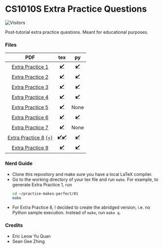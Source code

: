# CS1010S Extra Practice Questions
![Visitors](https://visitor-badge.laobi.icu/badge?page_id=RussellDash332/practice-makes-perfect)

Post-tutorial extra practice questions. Meant for educational purposes.

### Files
|PDF|tex|py|
|:---:|:---:|:--:|
|[Extra Practice 1](https://github.com/RussellDash332/practice-makes-perfect/blob/main/01/extra-1.pdf)|[✔️](https://github.com/RussellDash332/practice-makes-perfect/blob/main/01/extra-1.tex)|[✔️](https://github.com/RussellDash332/practice-makes-perfect/tree/main/01/py)|
|[Extra Practice 2](https://github.com/RussellDash332/practice-makes-perfect/blob/main/02/extra-2.pdf)|[✔️](https://github.com/RussellDash332/practice-makes-perfect/blob/main/02/extra-2.tex)|[✔️](https://github.com/RussellDash332/practice-makes-perfect/tree/main/02/py)|
|[Extra Practice 3](https://github.com/RussellDash332/practice-makes-perfect/blob/main/03/extra-3.pdf)|[✔️](https://github.com/RussellDash332/practice-makes-perfect/blob/main/03/extra-3.tex)|[✔️](https://github.com/RussellDash332/practice-makes-perfect/tree/main/03/py)|
|[Extra Practice 4](https://github.com/RussellDash332/practice-makes-perfect/blob/main/04/extra-4.pdf)|[✔️](https://github.com/RussellDash332/practice-makes-perfect/blob/main/04/extra-4.tex)|[✔️](https://github.com/RussellDash332/practice-makes-perfect/tree/main/04/py)|
|[Extra Practice 5](https://github.com/RussellDash332/practice-makes-perfect/blob/main/05/extra-5.pdf)|[✔️](https://github.com/RussellDash332/practice-makes-perfect/blob/main/05/extra-5.tex)|None|
|[Extra Practice 6](https://github.com/RussellDash332/practice-makes-perfect/blob/main/06/extra-6.pdf)|[✔️](https://github.com/RussellDash332/practice-makes-perfect/blob/main/06/extra-6.tex)|[✔️](https://github.com/RussellDash332/practice-makes-perfect/tree/main/06/py)|
|[Extra Practice 7](https://github.com/RussellDash332/practice-makes-perfect/blob/main/07/extra-7.pdf)|[✔️](https://github.com/RussellDash332/practice-makes-perfect/blob/main/07/extra-7.tex)|None|
|[Extra Practice 8](https://github.com/RussellDash332/practice-makes-perfect/blob/main/08/extra-8.pdf) [(+)](https://github.com/RussellDash332/practice-makes-perfect/blob/main/08/extra-8q.pdf)|[✔️](https://github.com/RussellDash332/practice-makes-perfect/blob/main/08/extra-8.tex)[✔️](https://github.com/RussellDash332/practice-makes-perfect/blob/main/08/extra-8q.tex)|[✔️](https://github.com/RussellDash332/practice-makes-perfect/tree/main/08/py)|
|[Extra Practice 9](https://github.com/RussellDash332/practice-makes-perfect/blob/main/09/extra-9.pdf)|[✔️](https://github.com/RussellDash332/practice-makes-perfect/blob/main/09/extra-9.tex)|[✔️](https://github.com/RussellDash332/practice-makes-perfect/tree/main/09/py)|

### Nerd Guide
- Clone this repository and make sure you have a local LaTeX compiler.
- Go to the working directory of your tex file and run `make`. For example, to generate Extra Practice 1, run
    ```sh
    cd ~/practice-makes-perfect/01
    make
    ```
- For Extra Practice 8, I decided to create the abridged version, i.e. no Python sample execution. Instead of `make`, run `make q`.

### Credits
- Eric Leow Yu Quan
- Sean Gee Zhing